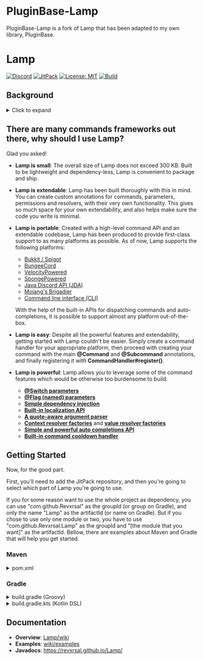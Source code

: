 # PluginBase-Lamp

PluginBase-Lamp is a fork of Lamp that has been adapted to my own library, PluginBase.

# Lamp

[![Discord](https://discord.com/api/guilds/939962855476846614/widget.png)](https://discord.gg/pEGGF785zp)
[![JitPack](https://jitpack.io/v/Revxrsal/Lamp.svg)](https://jitpack.io/#Revxrsal/Lamp)
[![License: MIT](https://img.shields.io/badge/License-MIT-yellow.svg)](https://opensource.org/licenses/MIT)
[![Build](https://github.com/Revxrsal/Lamp/actions/workflows/gradle.yml/badge.svg)](https://github.com/Revxrsal/Lamp/actions/workflows/gradle.yml)

## Background
<details>
  <summary>Click to expand</summary>
Building commands has always been a core concept in many applications, and, lots of times, a really boring and cumbersome one to pull off: Having to think of all the possible input from the user, all the mistakes they will make, validating input and then finally executing the actual command logic. 

We *aren't* supposed to mess our hands up with so much of this. We really shouldn't get ourselves dirty with the highly error-prone string manipulation, nor are we supposed to repeat 3 lines of code a thousand times. We also should not be forced to think of all the edge cases and possible output of the user side. Developers should focus on what's *important*, not what isn't.

Then after all that, we really should make sure our code is clean, maintainable, extendable and flexible.

Building upon this belief, Lamp was born.

Lamp has taken responsibility upon itself to take all the crap of the command creation process: parsing input, validating arguments, auto completions, tokenizing and redirection, and leaves you only to the important part of your job here: the actual command logic.

Through annotations, parameter resolvers, command conditions, permissions, argument validators, cooldowns, dependency injection, auto-completers, Lamp not only makes the command creation process much easier, it also becomes more fun, intuitive and less error prone.
</details>

## There are many commands frameworks out there, why should I use Lamp?
Glad you asked!
- **Lamp is small**: The overall size of Lamp does not exceed 300 KB. Built to be lightweight and dependency-less, Lamp is convenient to package and ship.
- **Lamp is extendable**: Lamp has been built thoroughly with this in mind. You can create custom annotations for commands, parameters, permissions and resolvers, with their very own functionality. This gives so much space for your own extendability, and also helps make sure the code you write is minimal.
- **Lamp is portable**: Created with a high-level command API and an extendable codebase, Lamp has been produced to provide first-class support to as many platforms as possible. As of now, Lamp supports the following platforms:
  - [Bukkit / Spigot](bukkit)
  - [BungeeCord](bungee)
  - [VelocityPowered](velocity)
  - [SpongePowered](sponge)
  - [Java Discord API (JDA)](jda)
  - [Mojang's Brigadier](brigadier)
  - [Command line interface (CLI)](cli)

  With the help of the built-in APIs for dispatching commands and auto-completions, it is possible to support almost any platform out-of-the-box.
- **Lamp is easy**: Despite all the powerful features and extendability, getting started with Lamp couldn't be easier. Simply create a command handler for your appropriate platform, then proceed with creating your command with the main **\@Command** and **\@Subcommand** annotations, and finally registering it with **CommandHandler#register()**.
- **Lamp is powerful**: Lamp allows you to leverage some of the command features which would be otherwise too burdensome to build:
  - **[@Switch parameters](common/src/main/java/revxrsal/commands/annotation/Switch.java)**
  - **[@Flag (named) parameters](common/src/main/java/revxrsal/commands/annotation/Flag.java)**
  - **[Simple dependency injection](common/src/main/java/revxrsal/commands/annotation/Dependency.java)**
  - **[Built-in localization API](common/src/main/java/revxrsal/commands/locales/Translator.java)**
  - **[A quote-aware argument parser](common/src/main/java/revxrsal/commands/command/ArgumentStack.java)**
  - **[Context resolver factories](common/src/main/java/revxrsal/commands/process/ContextResolverFactory.java)** and **[value resolver factories](common/src/main/java/revxrsal/commands/process/ValueResolverFactory.java)**
  - **[Simple and powerful auto completions API](common/src/main/java/revxrsal/commands/autocomplete/AutoCompleter.java)**
  - **[Built-in command cooldown handler](common/src/main/java/revxrsal/commands/annotation/Cooldown.java)**

## Getting Started
Now, for the good part.

First, you'll need to add the JitPack repository, and then you're going to select which part of Lamp you're going to use.

If you for some reason want to use the whole project as dependency, you can use "com.github.Revxrsal" as the groupId (or group on Gradle), and only the name "Lamp" as the artifactId (or name on Gradle).
But if you chose to use only one module or two, you have to use "com.github.Revxrsal.Lamp" as the groupId and "[the module that you want]" as the artifactId. Bellow, there are examples about Maven and Gradle that will help you get started.

### Maven
<details>
  <summary>pom.xml</summary>

  ``` xml
  <repositories>
      <repository>
          <id>jitpack.io</id>
          <url>https://jitpack.io</url>
      </repository>
  </repositories>

  <dependencies>
      <!-- For the common module -->
      <dependency>
          <groupId>com.github.Revxrsal.Lamp</groupId>
          <artifactId>common</artifactId> 
          <version>[version]</version>
      </dependency>

      <!-- For the bukkit module -->
      <dependency>
          <groupId>com.github.Revxrsal.Lamp</groupId>
          <artifactId>bukkit</artifactId>
          <version>[version]</version>
      </dependency>  
  </dependencies>
  ```
 </details>

### Gradle
<details>
  <summary>build.gradle (Groovy)</summary>

```groovy
repositories {
    maven { url = 'https://jitpack.io' }
}

dependencies {
    // For the common module
    implementation 'com.github.Revxrsal.Lamp:common:[version]'

    // For the bukkit module
    implementation 'com.github.Revxrsal.Lamp:bukkit:[version]'
}

compileJava { // Preserve parameter names in the bytecode
    options.compilerArgs += ["-parameters"]
    options.fork = true
    options.forkOptions.executable = "javac"
}

compileKotlin { // optional: if you're using Kotlin
    kotlinOptions.javaParameters = true
}
```
</details>


<details>
  <summary>build.gradle.kts (Kotlin DSL)</summary>

```kotlin
repositories {
    maven(url = "https://jitpack.io")
}

dependencies {
    // For the common project
    implementation("com.github.Revxrsal.Lamp:common:[version]")

    // For the bukkit module
    implementation("com.github.Revxrsal.Lamp:bukkit:[verison]")
}

compileJava { // Preserve parameter names in the bytecode
    options.compilerArgs += ["-parameters"]
    options.fork = true
    options.forkOptions.executable = "javac"
}

compileKotlin { // optional: if you're using Kotlin
    kotlinOptions.javaParameters = true
}
```
</details>

## Documentation
- **Overview**: [Lamp/wiki](https://github.com/Revxrsal/Lamp/wiki)
- **Examples**: [wiki/examples](https://github.com/Revxrsal/Lamp/wiki/Building-commands)
- **Javadocs**: https://revxrsal.github.io/Lamp/